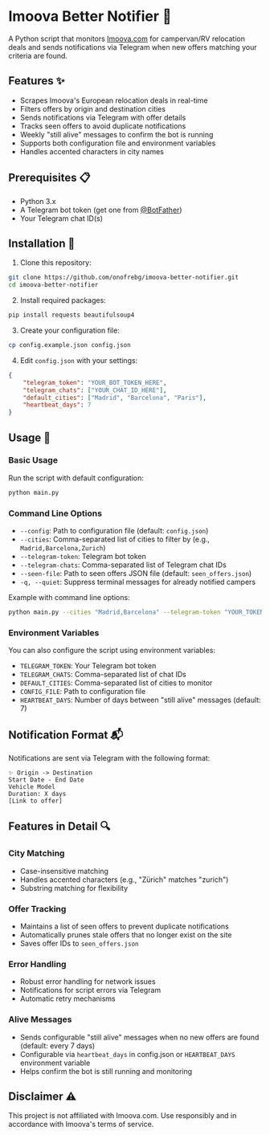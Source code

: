 # Imoova Better Notifier 🚐

A Python script that monitors [Imoova.com](https://www.imoova.com) for campervan/RV relocation deals and sends notifications via Telegram when new offers matching your criteria are found.

## Features ✨

- Scrapes Imoova's European relocation deals in real-time
- Filters offers by origin and destination cities
- Sends notifications via Telegram with offer details
- Tracks seen offers to avoid duplicate notifications
- Weekly "still alive" messages to confirm the bot is running
- Supports both configuration file and environment variables
- Handles accented characters in city names

## Prerequisites 📋

- Python 3.x
- A Telegram bot token (get one from [@BotFather](https://t.me/botfather))
- Your Telegram chat ID(s)

## Installation 🔧

1. Clone this repository:
```bash
git clone https://github.com/onofrebg/imoova-better-notifier.git
cd imoova-better-notifier
```

2. Install required packages:
```bash
pip install requests beautifulsoup4
```

3. Create your configuration file:
```bash
cp config.example.json config.json
```

4. Edit `config.json` with your settings:
```json
{
    "telegram_token": "YOUR_BOT_TOKEN_HERE",
    "telegram_chats": ["YOUR_CHAT_ID_HERE"],
    "default_cities": ["Madrid", "Barcelona", "Paris"],
    "heartbeat_days": 7
}
```

## Usage 🚀

### Basic Usage

Run the script with default configuration:
```bash
python main.py
```

### Command Line Options

- `--config`: Path to configuration file (default: `config.json`)
- `--cities`: Comma-separated list of cities to filter by (e.g., `Madrid,Barcelona,Zurich`)
- `--telegram-token`: Telegram bot token
- `--telegram-chats`: Comma-separated list of Telegram chat IDs
- `--seen-file`: Path to seen offers JSON file (default: `seen_offers.json`)
- `-q, --quiet`: Suppress terminal messages for already notified campers

Example with command line options:
```bash
python main.py --cities "Madrid,Barcelona" --telegram-token "YOUR_TOKEN" --telegram-chats "CHAT_ID1,CHAT_ID2"
```

### Environment Variables

You can also configure the script using environment variables:
- `TELEGRAM_TOKEN`: Your Telegram bot token
- `TELEGRAM_CHATS`: Comma-separated list of chat IDs
- `DEFAULT_CITIES`: Comma-separated list of cities to monitor
- `CONFIG_FILE`: Path to configuration file
- `HEARTBEAT_DAYS`: Number of days between "still alive" messages (default: 7)

## Notification Format 📬

Notifications are sent via Telegram with the following format:
```
✨ Origin -> Destination
Start Date - End Date
Vehicle Model
Duration: X days
[Link to offer]
```

## Features in Detail 🔍

### City Matching
- Case-insensitive matching
- Handles accented characters (e.g., "Zürich" matches "zurich")
- Substring matching for flexibility

### Offer Tracking
- Maintains a list of seen offers to prevent duplicate notifications
- Automatically prunes stale offers that no longer exist on the site
- Saves offer IDs to `seen_offers.json`

### Error Handling
- Robust error handling for network issues
- Notifications for script errors via Telegram
- Automatic retry mechanisms

### Alive Messages
- Sends configurable "still alive" messages when no new offers are found (default: every 7 days)
- Configurable via `heartbeat_days` in config.json or `HEARTBEAT_DAYS` environment variable
- Helps confirm the bot is still running and monitoring

## Disclaimer ⚠️

This project is not affiliated with Imoova.com. Use responsibly and in accordance with Imoova's terms of service.
